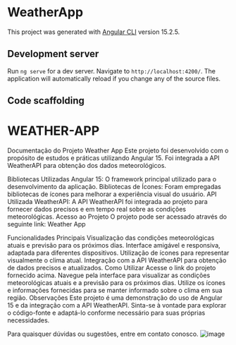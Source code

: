 # WeatherApp

This project was generated with [Angular CLI](https://github.com/angular/angular-cli) version 15.2.5.

## Development server

Run `ng serve` for a dev server. Navigate to `http://localhost:4200/`. The application will automatically reload if you change any of the source files.

## Code scaffolding

# WEATHER-APP

Documentação do Projeto Weather App
Este projeto foi desenvolvido com o propósito de estudos e práticas utilizando Angular 15. Foi integrada a API WeatherAPI para obtenção dos dados meteorológicos.

Bibliotecas Utilizadas
Angular 15: O framework principal utilizado para o desenvolvimento da aplicação.
Bibliotecas de Ícones: Foram empregadas bibliotecas de ícones para melhorar a experiência visual do usuário.
API Utilizada
WeatherAPI: A API WeatherAPI foi integrada ao projeto para fornecer dados precisos e em tempo real sobre as condições meteorológicas.
Acesso ao Projeto
O projeto pode ser acessado através do seguinte link: Weather App

Funcionalidades Principais
Visualização das condições meteorológicas atuais e previsão para os próximos dias.
Interface amigável e responsiva, adaptada para diferentes dispositivos.
Utilização de ícones para representar visualmente o clima atual.
Integração com a API WeatherAPI para obtenção de dados precisos e atualizados.
Como Utilizar
Acesse o link do projeto fornecido acima.
Navegue pela interface para visualizar as condições meteorológicas atuais e a previsão para os próximos dias.
Utilize os ícones e informações fornecidas para se manter informado sobre o clima em sua região.
Observações
Este projeto é uma demonstração do uso de Angular 15 e da integração com a API WeatherAPI. Sinta-se à vontade para explorar o código-fonte e adaptá-lo conforme necessário para suas próprias necessidades.

Para quaisquer dúvidas ou sugestões, entre em contato conosco.
![image](https://github.com/jorginskn/weather-app/assets/77112497/b90243cc-2bda-445a-90c6-0b3181da7492)
